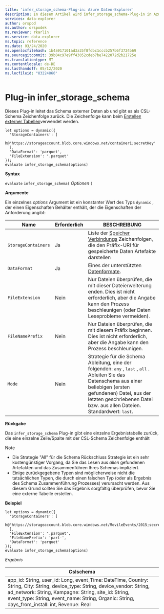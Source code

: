```yaml
---
title: 'infer_storage_schema-Plug-in: Azure Daten-Explorer'
description: In diesem Artikel wird infer_storage_schema-Plug-in in Azure Daten-Explorer beschrieben.
services: data-explorer
author: orspod
ms.author: orspodek
ms.reviewer: rkarlin
ms.service: data-explorer
ms.topic: reference
ms.date: 03/24/2020
ms.openlocfilehash: 1b4a917101ad3a35f8fdbc1cccb257b6f3724b69
ms.sourcegitcommit: 39b04c97e9ff43052cdeb7be7422072d2b21725e
ms.translationtype: MT
ms.contentlocale: de-DE
ms.lasthandoff: 05/12/2020
ms.locfileid: "83224866"
---
```

# <a name="infer_storage_schema-plugin"></a>Plug-in infer_storage_schema

Dieses Plug-in leitet das Schema externer Daten ab und gibt es als CSL-Schema Zeichenfolge zurück. Die Zeichenfolge kann beim [Erstellen externer Tabellen](../management/external-tables-azurestorage-azuredatalake.md#create-or-alter-external-table)verwendet werden.

```kusto
let options = dynamic({
  'StorageContainers': [
    h@'https://storageaccount.blob.core.windows.net/container1;secretKey'
  ],
  'DataFormat': 'parquet',
  'FileExtension': '.parquet'
});
evaluate infer_storage_schema(options)
```

**Syntax**

`evaluate` `infer_storage_schema(` *Optionen* `)`

**Argumente**

Ein einzelnes *options* Argument ist ein konstanter Wert des Typs `dynamic` , der einen Eigenschaften Behälter enthält, der die Eigenschaften der Anforderung angibt:

|Name                    |Erforderlich|BESCHREIBUNG|
|------------------------|--------|-----------|
|`StorageContainers`|Ja|Liste der [Speicher Verbindungs](../api/connection-strings/storage.md) Zeichenfolgen, die den Präfix-URI für gespeicherte Daten Artefakte darstellen|
|`DataFormat`|Ja|Eines der unterstützten [Datenformate](https://docs.microsoft.com/azure/data-explorer/ingestion-supported-formats).|
|`FileExtension`|Nein|Nur Dateien überprüfen, die mit dieser Dateierweiterung enden. Dies ist nicht erforderlich, aber die Angabe kann den Prozess beschleunigen (oder Daten Leseprobleme vermeiden).|
|`FileNamePrefix`|Nein|Nur Dateien überprüfen, die mit diesem Präfix beginnen. Dies ist nicht erforderlich, aber die Angabe kann den Prozess beschleunigen.|
|`Mode`|Nein|Strategie für die Schema Ableitung, eine der folgenden: `any` , `last` , `all` . Ableiten Sie das Datenschema aus einer beliebigen (ersten gefundenen) Datei, aus der letzten geschriebenen Datei bzw. aus allen Dateien. Standardwert: `last`.|

**Rückgabe**

Das `infer_storage_schema` Plug-in gibt eine einzelne Ergebnistabelle zurück, die eine einzelne Zeile/Spalte mit der CSL-Schema Zeichenfolge enthält

> [!NOTE]
> * Die Strategie "All" für die Schema Rückschluss Strategie ist ein sehr kostengünstiger Vorgang, da Sie das Lesen aus *allen* gefundenen Artefakten und das Zusammenführen Ihres Schemas impliziert.
> * Einige zurückgegebene Typen sind möglicherweise nicht die tatsächlichen Typen, die durch einen falschen Typ (oder als Ergebnis des Schema Zusammenführung Prozesses) verursacht werden. Aus diesem Grund sollten Sie das Ergebnis sorgfältig überprüfen, bevor Sie eine externe Tabelle erstellen.

**Beispiel**

```kusto
let options = dynamic({
  'StorageContainers': [
    h@'https://storageaccount.blob.core.windows.net/MovileEvents/2015;secretKey'
  ],
  'FileExtension': '.parquet',
  'FileNamePrefix': 'part-',
  'DataFormat': 'parquet'
});
evaluate infer_storage_schema(options)
```

*Ergebnis*

|Cslschema|
|---|
|app_id: String, user_id: Long, event_Time: DateTime, Country: String, City: String, device_type: String, device_vendor: String, ad_network: String, Kampagne: String, site_id: String, event_type: String, event_name: String, Organic: String, days_from_install: int, Revenue: Real|